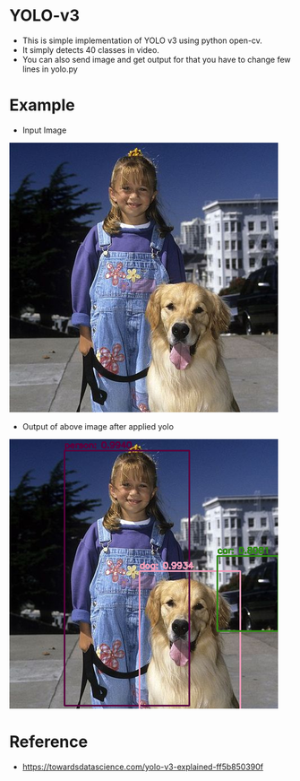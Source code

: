 # YOLO-v3

- This is simple implementation of YOLO v3 using python open-cv.
- It simply detects 40 classes in video.
- You can also send image and get output for that you have to change few lines in yolo.py

# Example 
- Input Image 
<img src = "yolo_example.jpg" alt = "input_image" title = "Input Image">

- Output of above image after applied yolo
<img src = "output.png" alt = "Output_image" title = "Output Image">


# Reference
- https://towardsdatascience.com/yolo-v3-explained-ff5b850390f
